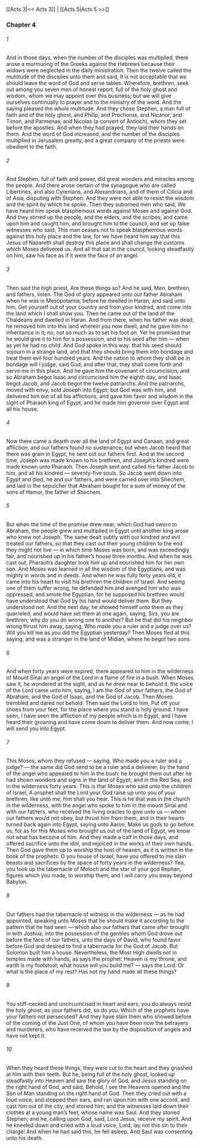 [[Acts 3|<< Acts 3]]  |  [[Acts 5|Acts 5 >>]]

### Chapter 4
###### 1
And in those days, when the number of the disciples was multiplied, there arose a murmuring of the Greeks against the Hebrews because their widows were neglected in the daily ministration. Then the twelve called the multitude of the disciples unto them and said, It is not acceptable that we should leave the word of God and serve tables. Wherefore, brethren, seek out among you seven men of honest report, full of the holy ghost and wisdom, whom we may appoint over this business; but we will give ourselves continually to prayer and to the ministry of the word. And the saying pleased the whole multitude. And they chose Stephen, a man full of faith and of the holy ghost, and Philip, and Prochorus, and Nicanor, and Timon, and Parmenas, and Nicolas (a convert of Antioch), whom they set before the apostles. And when they had prayed, they laid their hands on them. And the word of God increased, and the number of the disciples multiplied in Jerusalem greatly, and a great company of the priests were obedient to the faith.

###### 2
And Stephen, full of faith and power, did great wonders and miracles among the people. And there arose certain of the synagogue who are called Libertines, and also Cyrenians, and Alexandrians, and of them of Cilicia and of Asia, disputing with Stephen. And they were not able to resist the wisdom and the spirit by which he spoke. Then they suborned men who said, We have heard him speak blasphemous words against Moses and against God. And they stirred up the people, and the elders, and the scribes, and came upon him and caught him, and brought him to the council, and set up false witnesses who said, This man ceases not to speak blasphemous words against this holy place and the law, for we have heard him say that this Jesus of Nazareth shall destroy this place and shall change the customs which Moses delivered us. And all that sat in the council, looking steadfastly on him, saw his face as if it were the face of an angel.

###### 3
Then said the high priest, Are these things so? And he said, Men, brethren, and fathers, listen. The God of glory appeared unto our father Abraham when he was in Mesopotamia, before he dwelled in Haran, and said unto him, Get yourself out of your country and from your kindred, and come into the land which I shall show you. Then he came out of the land of the Chaldeans and dwelled in Haran. And from there, when his father was dead, he removed him into this land wherein you now dwell, and he gave him no inheritance in it; no, not so much as to set his foot on. Yet he promised that he would give it to him for a possession, and to his seed after him — when as yet he had no child. And God spoke in this way: that his seed should sojourn in a strange land, and that they should bring them into bondage and treat them evil four hundred years. And the nation to whom they shall be in bondage will I judge, said God; and after that, they shall come forth and serve me in this place. And he gave him the covenant of circumcision, and so Abraham begot Isaac and circumcised him the eighth day, and Isaac begot Jacob, and Jacob begot the twelve patriarchs. And the patriarchs, moved with envy, sold Joseph into Egypt; but God was with him, and delivered him out of all his afflictions, and gave him favor and wisdom in the sight of Pharaoh king of Egypt, and he made him governor over Egypt and all his house.

###### 4
Now there came a dearth over all the land of Egypt and Canaan, and great affliction, and our fathers found no sustenance; but when Jacob heard that there was grain in Egypt, he sent out our fathers first. And at the second time, Joseph was made known to his brethren, and Joseph’s kindred were made known unto Pharaoh. Then Joseph sent and called his father Jacob to him, and all his kindred — seventy-five souls. So Jacob went down into Egypt and died, he and our fathers, and were carried over into Shechem, and laid in the sepulcher that Abraham bought for a sum of money of the sons of Hamor, the father of Shechem.

###### 5
But when the time of the promise drew near, which God had sworn to Abraham, the people grew and multiplied in Egypt until another king arose who knew not Joseph. The same dealt subtly with our kindred and evil treated our fathers, so that they cast out their young children to the end they might not live — in which time Moses was born, and was exceedingly fair, and nourished up in his father’s house three months. And when he was cast out, Pharaoh’s daughter took him up and nourished him for her own son. And Moses was learned in all the wisdom of the Egyptians, and was mighty in words and in deeds. And when he was fully forty years old, it came into his heart to visit his brethren the children of Israel. And seeing one of them suffer wrong, he defended him and avenged him who was oppressed, and smote the Egyptian, for he supposed his brethren would have understood that God by his hand would deliver them. But they understood not. And the next day, he showed himself unto them as they quarreled, and would have set them at one again, saying, Sirs, you are brethren; why do you do wrong one to another? But he that did his neighbor wrong thrust him away, saying, Who made you a ruler and a judge over us? Will you kill me as you did the Egyptian yesterday? Then Moses fled at this saying, and was a stranger in the land of Midian, where he begot two sons.

###### 6
And when forty years were expired, there appeared to him in the wilderness of Mount Sinai an angel of the Lord in a flame of fire in a bush. When Moses saw it, he wondered at the sight, and as he drew near to behold it, the voice of the Lord came unto him, saying, I am the God of your fathers, the God of Abraham, and the God of Isaac, and the God of Jacob. Then Moses trembled and dared not behold. Then said the Lord to him, Put off your shoes from your feet, for the place where you stand is holy ground. I have seen, I have seen the affliction of my people which is in Egypt, and I have heard their groaning and have come down to deliver them. And now come, I will send you into Egypt.

###### 7
This Moses, whom they refused — saying, Who made you a ruler and a judge? — the same did God send to be a ruler and a deliverer, by the hand of the angel who appeared to him in the bush; he brought them out after he had shown wonders and signs in the land of Egypt, and in the Red Sea, and in the wilderness forty years. This is that Moses who said unto the children of Israel, A prophet shall the Lord your God raise up unto you of your brethren, like unto me; him shall you hear. This is he that was in the church in the wilderness, with the angel who spoke to him in the mount Sinai and with our fathers, who received the living oracles to give unto us — whom our fathers would not obey, but thrust him from them, and in their hearts turned back again into Egypt, saying unto Aaron, Make us gods to go before us, for as for this Moses who brought us out of the land of Egypt, we know not what has become of him. And they made a calf in those days, and offered sacrifice unto the idol, and rejoiced in the works of their own hands. Then God gave them up to worship the host of heaven, as it is written in the book of the prophets: O you house of Israel, have you offered to me slain beasts and sacrifices by the space of forty years in the wilderness? Yea, you took up the tabernacle of Moloch and the star of your god Rephan, figures which you made, to worship them; and I will carry you away beyond Babylon.

###### 8
Our fathers had the tabernacle of witness in the wilderness — as he had appointed, speaking unto Moses that he should make it according to the pattern that he had seen — which also our fathers that came after brought in with Joshua, into the possession of the gentiles whom God drove out before the face of our fathers, unto the days of David, who found favor before God and desired to find a tabernacle for the God of Jacob. But Solomon built him a house. Nevertheless, the Most High dwells not in temples made with hands, as says the prophet: Heaven is my throne, and earth is my footstool; what house will you build me? — says the Lord. Or what is the place of my rest? Has not my hand made all these things?

###### 9
You stiff-necked and uncircumcised in heart and ears, you do always resist the holy ghost; as your fathers did, so do you. Which of the prophets have your fathers not persecuted? And they have slain them who showed before of the coming of the Just One, of whom you have been now the betrayers and murderers, who have received the law by the disposition of angels and have not kept it.

###### 10
When they heard these things, they were cut to the heart and they gnashed at him with their teeth. But he, being full of the holy ghost, looked up steadfastly into Heaven and saw the glory of God, and Jesus standing on the right hand of God, and said, Behold, I see the Heavens opened and the Son of Man standing on the right hand of God. Then they cried out with a loud voice, and stopped their ears, and ran upon him with one accord, and cast him out of the city, and stoned him; and the witnesses laid down their clothes at a young man’s feet, whose name was Saul. And they stoned Stephen; and he, calling upon God, said, Lord Jesus, receive my spirit. And he kneeled down and cried with a loud voice, Lord, lay not this sin to their charge! And when he had said this, he fell asleep. And Saul was consenting unto his death.